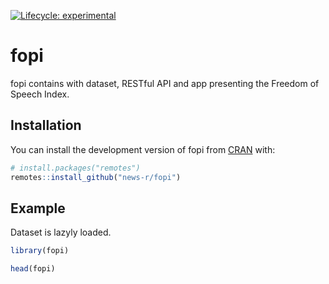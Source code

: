 
<!-- README.md is generated from README.Rmd. Please edit that file -->

<!-- badges: start -->

[![Lifecycle:
experimental](https://img.shields.io/badge/lifecycle-experimental-orange.svg)](https://www.tidyverse.org/lifecycle/#experimental)
<!-- badges: end -->

# fopi

fopi contains with dataset, RESTful API and app presenting the Freedom
of Speech Index.

## Installation

You can install the development version of fopi from
[CRAN](https://CRAN.R-project.org) with:

``` r
# install.packages("remotes")
remotes::install_github("news-r/fopi")
```

## Example

Dataset is lazyly loaded.

``` r
library(fopi)

head(fopi)
```
